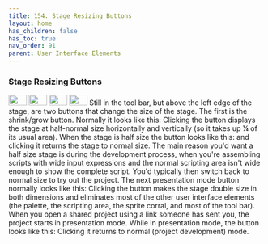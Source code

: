 ```yaml
---
title: 154. Stage Resizing Buttons
layout: home
has_children: false
has_toc: true
nav_order: 91
parent: User Interface Elements
---
```


### Stage Resizing Buttons

<img src="/snap-manual/assets/images/image1027.png" style="width:36px; height:21px">
<img src="/snap-manual/assets/images/image1028.png" style="width:36px; height:21px">
<img src="/snap-manual/assets/images/image1029.png" style="width:36px; height:21px">
<img src="/snap-manual/assets/images/image1030.png" style="width:36px; height:21px">
Still in the tool bar, but above the left
edge of the stage, are two buttons that change the size of the stage.
The first is the shrink/grow button. Normally it looks like this:
Clicking the button displays the stage at half-normal size horizontally
and vertically (so it takes up ¼ of its usual area). When the stage is
half size the button looks like this: and clicking it returns the stage
to normal size. The main reason you'd want a half size stage is during
the development process, when you're assembling scripts with wide input
expressions and the normal scripting area isn't wide enough to show the
complete script. You'd typically then switch back to normal size to try
out the project. The next presentation mode button normally looks like
this: Clicking the button makes the stage double size in both dimensions
and eliminates most of the other user interface elements (the palette,
the scripting area, the sprite corral, and most of the tool bar). When
you open a shared project using a link someone has sent you, the project
starts in presentation mode. While in presentation mode, the button
looks like this: Clicking it returns to normal (project development)
mode.

